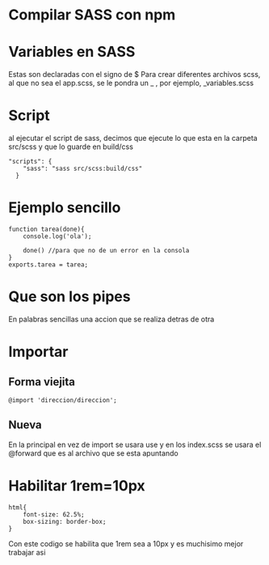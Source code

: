 # Compilar SASS con npm

# Variables en SASS
Estas son declaradas con el signo de $
Para crear diferentes archivos scss, al que no sea el app.scss, se le pondra un _ , por ejemplo, _variables.scss

# Script 
al ejecutar el script de sass, decimos que ejecute lo que esta en la carpeta src/scss y que lo guarde en build/css
```
"scripts": {
    "sass": "sass src/scss:build/css"
  }
```
# Ejemplo sencillo
```
function tarea(done){
    console.log('ola');

    done() //para que no de un error en la consola
}
exports.tarea = tarea;
```

# Que son los pipes
En palabras sencillas una accion que se realiza detras de otra

# Importar
## Forma viejita
```
@import 'direccion/direccion';
```
## Nueva
En la principal en vez de import se usara use y en los index.scss se usara el @forward que es al archivo que se esta apuntando

# Habilitar 1rem=10px
```
html{
    font-size: 62.5%;
    box-sizing: border-box;
}
```
Con este codigo se habilita que 1rem sea a 10px y es muchisimo mejor trabajar asi